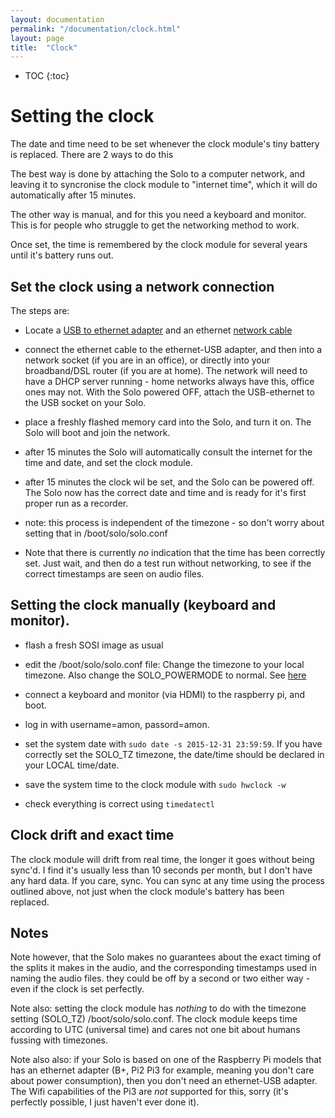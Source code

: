 ```yaml
---
layout: documentation
permalink: "/documentation/clock.html"
layout: page
title:  "Clock"
---
```


* TOC
{:toc}

# Setting the clock

The date and time need to be set whenever the clock module's tiny
battery is replaced.  There are 2 ways to do this

The best way is done by attaching the Solo to a computer network, and
leaving it to syncronise the clock module to "internet time", which it
will do automatically after 15 minutes.

The other way is manual, and for this you need a keyboard and monitor.
This is for people who struggle to get the networking method to work.

Once set, the time is remembered by the clock module for several
years until it's battery runs out.


## Set the clock using a network connection

The steps are:

* Locate a [USB to ethernet
  adapter](https://www.amazon.co.uk/s/ref=nb_sb_noss?field-keywords=USB+ethernet)
  and an ethernet [network
  cable](https://www.amazon.co.uk/s/ref=nb_sb_noss_2?url=search-alias%3Daps&field-keywords=ethernet+patch+cable&rh=i%3Aaps%2Ck%3Aethernet+patch+cable)

* connect the ethernet cable to the ethernet-USB adapter, and then
  into a network socket (if you are in an office), or directly into
  your broadband/DSL router (if you are at home).  The network will
  need to have a DHCP server running - home networks always have this,
  office ones may not.  With the Solo powered OFF, attach the
  USB-ethernet to the USB socket on your Solo.

* place a freshly flashed memory card into the Solo, and turn it on.
  The Solo will boot and join the network.

* after 15 minutes the Solo will automatically consult the internet
  for the time and date, and set the clock module.

* after 15 minutes the clock wil be set, and the Solo can be powered
  off.  The Solo now has the correct date and time and is ready for
  it's first proper run as a recorder.

* note: this process is independent of the timezone - so don't worry
  about setting that in /boot/solo/solo.conf

* Note that there is currently _no_ indication that the time has been
  correctly set.  Just wait, and then do a test run without
  networking, to see if the correct timestamps are seen on audio
  files.

## Setting the clock manually (keyboard and monitor).

* flash a fresh SOSI image as usual

* edit the /boot/solo/solo.conf file: Change the timezone to your
  local timezone.  Also change the SOLO_POWERMODE to normal. See
  [here](/documentation/configuration/index.html)

* connect a keyboard and monitor (via HDMI) to the raspberry pi, and
  boot.

* log in with username=amon, passord=amon.

* set the system date with `sudo date -s 2015-12-31 23:59:59`.  If you
  have correctly set the SOLO_TZ timezone, the date/time should be
  declared in your LOCAL time/date.

* save the system time to the clock module with `sudo hwclock -w`

* check everything is correct using `timedatectl`


## Clock drift and exact time

The clock module will drift from real time, the longer it goes without
being sync'd.  I find it's usually less than 10 seconds per month, but
I don't have any hard data.  If you care, sync.  You can sync at any
time using the process outlined above, not just when the clock
module's battery has been replaced.

## Notes

Note however, that the Solo makes no guarantees about the exact
timing of the splits it makes in the audio, and the corresponding
timestamps used in naming the audio files.  they could be off by a
second or two either way - even if the clock is set perfectly.

Note also: setting the clock module has *nothing* to do with the
timezone setting (SOLO_TZ) /boot/solo/solo.conf.  The clock module
keeps time according to UTC (universal time) and cares not one bit
about humans fussing with timezones.

Note also also: if your Solo is based on one of the Raspberry Pi
models that has an ethernet adapter (B+, Pi2 Pi3 for example, meaning
you don't care about power consumption), then you don't need an
ethernet-USB adapter.  The Wifi capabilities of the Pi3 are _not_
supported for this, sorry (it's perfectly possible, I just haven't
ever done it).

